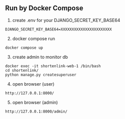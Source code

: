 ## Run by Docker Compose

1. create .env for your DJANGO_SECRET_KEY_BASE64
```
DJANGO_SECRET_KEY_BASE64=XXXXXXXXXXXXXXXXXXXXXXX
```

2. docker compose run
```
docker compose up 
```

3. create admin to monitor db
```
docker exec -it shortenlink-web-1 /bin/bash
cd shortenlink/
python manage.py createsuperuser
```

4. open browser (user)
```
http://127.0.0.1:8000/
```

5. open browser (admin)
```
http://127.0.0.1:8000/admin/
```